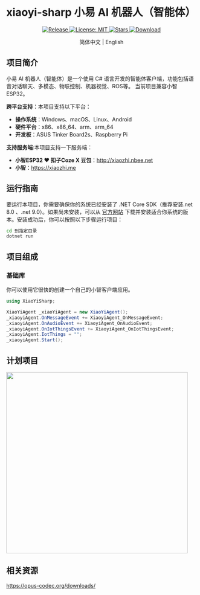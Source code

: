 # xiaoyi-sharp 小易 AI 机器人（智能体）
<p align="center">
  <a href="https://github.com/zhulige/xiaoyi-sharp/releases/latest">
    <img src="https://img.shields.io/github/v/release/zhulige/xiaoyi-sharp?style=flat-square&logo=github&color=blue" alt="Release"/>
  </a>
  <a href="https://opensource.org/licenses/MIT">
    <img src="https://img.shields.io/badge/License-MIT-green.svg?style=flat-square" alt="License: MIT"/>
  </a>
  <a href="https://github.com/zhulige/xiaoyi-sharp/stargazers">
    <img src="https://img.shields.io/github/stars/zhulige/xiaoyi-sharp?style=flat-square&logo=github" alt="Stars"/>
  </a>
  <a href="https://github.com/zhulige/xiaoyi-sharp/releases/latest">
    <img src="https://img.shields.io/github/downloads/zhulige/xiaoyi-sharp/total?style=flat-square&logo=github&color=52c41a1&maxAge=86400" alt="Download"/>
  </a>
</p>

<p align="center">
  简体中文 | English
</p>

## 项目简介 
小易 AI 机器人（智能体）是一个使用 C# 语言开发的智能体客户端，功能包括语音对话聊天、多模态、物联控制、机器视觉、ROS等。
当前项目兼容小智ESP32。

**跨平台支持**：本项目支持以下平台：
- **操作系统**：Windows、macOS、Linux、Android
- **硬件平台**：x86、x86_64、arm、arm_64
- **开发板**：ASUS Tinker Board2s、Raspberry Pi

**支持服务端**:本项目支持一下服务端：
- **小智ESP32 ❤ 扣子Coze X 豆包**：http://xiaozhi.nbee.net
- **小智**：https://xiaozhi.me

## 运行指南

要运行本项目，你需要确保你的系统已经安装了 .NET Core SDK（推荐安装.net 8.0 、.net 9.0）。如果尚未安装，可以从 [官方网站](https://dotnet.microsoft.com/zh-cn/) 下载并安装适合你系统的版本。安装成功后，你可以按照以下步骤运行项目：
```bash
cd 到指定目录
dotnet run
```

## 项目组成

### 基础库

你可以使用它很快的创建一个自己的小智客户端应用。

``` C#
using XiaoYiSharp;

XiaoYiAgent _xiaoYiAgent = new XiaoYiAgent();
_xiaoyiAgent.OnMessageEvent += XiaoyiAgent_OnMessageEvent;
_xiaoyiAgent.OnAudioEvent += XiaoyiAgent_OnAudioEvent;
_xiaoyiAgent.OnIotThingsEvent += XiaoyiAgent_OnIotThingsEvent;
_xiaoyiAgent.IotThings = "";
_xiaoyiAgent.Start();
```

## 计划项目
<img src="doc/ErgoJr_assembly.gif" width="480" />

## 相关资源
https://opus-codec.org/downloads/
